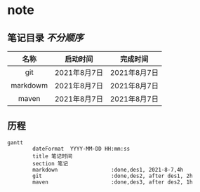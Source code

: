 # note

## 笔记目录 *不分顺序*  
|名称|启动时间|完成时间|
|:----:|:----:|:----:|
|git|2021年8月7日|2021年8月7日|
|markdowm|2021年8月7日|2021年8月7日|
|maven|2021年8月7日|2021年8月7日|

## 历程
```mermaid
gantt
        dateFormat  YYYY-MM-DD HH:mm:ss
        title 笔记时间
        section 笔记
        markdown                 :done,des1, 2021-8-7,4h
        git                      :done,des2, after des1, 2h
        maven                    :done,des3, after des2, 1h
        
```
